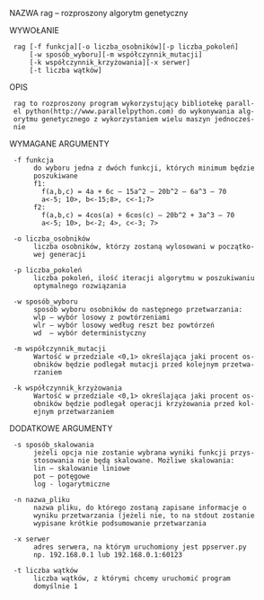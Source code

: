 NAZWA
     rag – rozproszony algorytm genetyczny

WYWOŁANIE

     rag [-f funkcja][-o liczba_osobników][-p liczba_pokoleń]
         [-w sposób_wyboru][-m współczynnik_mutacji]
         [-k współczynnik_krzyżowania][-x serwer]
         [-t liczba wątków]
OPIS

     rag to rozproszony program wykorzystujący bibliotekę parall-
     el python(http://www.parallelpython.com) do wykonywania alg-
     orytmu genetycznego z wykorzystaniem wielu maszyn jednocześ-
     nie

WYMAGANE ARGUMENTY

     -f funkcja
          do wyboru jedna z dwóch funkcji, których minimum będzie
          poszukiwane
          f1:
            f(a,b,c) = 4a + 6c – 15a^2 – 20b^2 – 6a^3 – 70
            a<-5; 10>, b<-15;8>, c<-1;7>
          f2:
            f(a,b,c) = 4cos(a) + 6cos(c) – 20b^2 + 3a^3 – 70
            a<-5; 10>, b<-2; 4>, c<-3; 7>

     -o liczba_osobników
          liczba osobników, którzy zostaną wylosowani w początko-
          wej generacji

     -p liczba_pokoleń
          liczba pokoleń, ilość iteracji algorytmu w poszukiwaniu
          optymalnego rozwiązania

     -w sposób_wyboru
          sposób wyboru osobników do następnego przetwarzania:
          wlp – wybór losowy z powtórzeniami
          wlr – wybór losowy według reszt bez powtórzeń
          wd  – wybór deterministyczny

     -m współczynnik_mutacji
          Wartość w przedziale <0,1> określająca jaki procent os-
          obników będzie podlegał mutacji przed kolejnym przetwa-
          rzaniem

     -k współczynnik_krzyżowania
          Wartość w przedziale <0,1> określająca jaki procent os-
          obników będzie podlegał operacji krzyżowania przed kol-
          ejnym przetwarzaniem

 DODATKOWE ARGUMENTY
 
     -s sposób_skalowania
          jeżeli opcja nie zostanie wybrana wyniki funkcji przys-
          stosowania nie będą skalowane. Możliwe skalowania:
          lin – skalowanie liniowe
          pot – potęgowe
          log - logarytmiczne

     -n nazwa_pliku
          nazwa pliku, do którego zostaną zapisane informacje o
          wyniku przetwarzania (jeżeli nie, to na stdout zostanie
          wypisane krótkie podsumowanie przetwarzania

     -x serwer
          adres serwera, na którym uruchomiony jest ppserver.py
          np. 192.168.0.1 lub 192.168.0.1:60123

     -t liczba wątków
          liczba wątków, z którymi chcemy uruchomić program
          domyślnie 1
